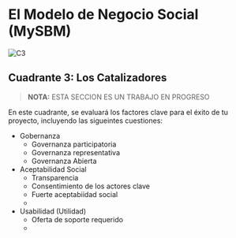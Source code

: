 # El Modelo de Negocio Social (MySBM)
![C3](http://mysbm.org/wp-content/themes/MySBM/medias/presentation_quadrant_catalyseurs.jpg)
## Cuadrante 3: Los Catalizadores

> **NOTA:**
> ESTA SECCION ES UN TRABAJO EN PROGRESO

En este cuadrante, se evaluará los factores clave para el éxito de tu proyecto, incluyendo las sigueintes cuestiones:

* Gobernanza
  * Governanza participatoria
  * Governanza representativa
  * Governanza Abierta
* Aceptabilidad Social
  * Transparencia
  * Consentimiento de los actores clave
  * Fuerte aceptabiidad social
  * 
* Usabilidad (Utilidad)
  * Oferta de soporte requerido
  * 
